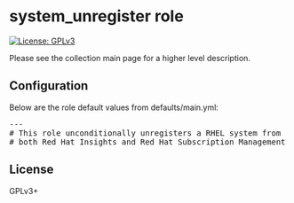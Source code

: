 # system_unregister role

[![License: GPLv3](https://img.shields.io/badge/license-GPLv3-brightgreen.svg)](https://www.gnu.org/licenses/gpl-3.0)

Please see the collection main page for a higher level description.

## Configuration

Below are the role default values from defaults/main.yml:

<pre>
---
# This role unconditionally unregisters a RHEL system from
# both Red Hat Insights and Red Hat Subscription Management
</pre>

## License

GPLv3+
